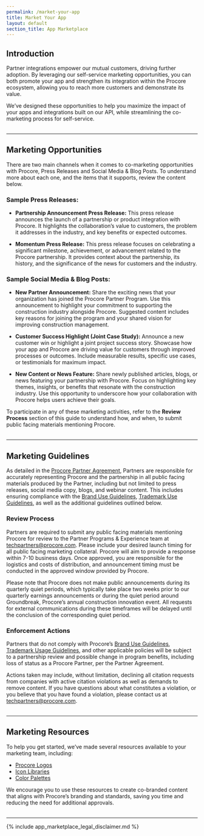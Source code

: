 ```yaml
---
permalink: /market-your-app
title: Market Your App
layout: default
section_title: App Marketplace
---
```


## Introduction
Partner integrations empower our mutual customers, driving further adoption. By leveraging our self-service marketing opportunities, you can both promote your app and strengthen its integration within the Procore ecosystem, allowing you to reach more customers and demonstrate its value. 

We’ve designed these opportunities to help you maximize the impact of your apps and integrations built on our API, while streamlining the co-marketing process for self-service.
<br><br>

***
## Marketing Opportunities
There are two main channels when it comes to co-marketing opportunities with Procore, Press Releases and Social Media & Blog Posts. To understand more about each one, and the items that it supports, review the content below.


<!-- - **Integration Launch Announcement:** Request an integration launch announcement through our channels. Limited to one announcement per application, and the app must have at least five customers prior to approval.
- **Press Releases:** Submit a press release for approval, following our [Partner Communication Toolkit](LINK HERE). Make sure to highlight key achievements and adoption rates.
- **Procore Blogs:** Submit a written post for approval and publication on Procore's blog. Please refer to our co-marketing guidelines before submitting your content. We also offer templates and best practices to help you craft your submission.
- **Social Media Engagement:** Engage with Procore’s audience by submitting a social media engagement request. You can leverage both your own and Procore’s channels for these campaigns. -->

### Sample Press Releases:
- **Partnership Announcement Press Release:** This press release announces the launch of a partnership or product integration with Procore. It highlights the collaboration’s value to customers, the problem it addresses in the industry, and key benefits or expected outcomes.

- **Momentum Press Release:** This press release focuses on celebrating a significant milestone, achievement, or advancement related to the Procore partnership. It provides context about the partnership, its history, and the significance of the news for customers and the industry. 

### Sample Social Media & Blog Posts:
- **New Partner Announcement:** Share the exciting news that your organization has joined the Procore Partner Program. Use this announcement to highlight your commitment to supporting the construction industry alongside Procore. Suggested content includes key reasons for joining the program and your shared vision for improving construction management.

<!-- - **Partner Webinar or Event Promotion:** Promote an upcoming webinar or event co-hosted with Procore. Use this opportunity to showcase your integration, share insights from industry experts, and engage with prospective customers. Be sure to include event details, an RSVP link, and a compelling call-to-action. -->

- **Customer Success Highlight (Joint Case Study):** Announce a new customer win or highlight a joint project success story. Showcase how your app and Procore are driving value for customers through improved processes or outcomes. Include measurable results, specific use cases, or testimonials for maximum impact.

- **New Content or News Feature:** Share newly published articles, blogs, or news featuring your partnership with Procore. Focus on highlighting key themes, insights, or benefits that resonate with the construction industry. Use this opportunity to underscore how your collaboration with Procore helps users achieve their goals.

To participate in any of these marketing activities, refer to the **Review Process** section of this guide to understand how, and when, to submit public facing materials mentioning Procore.
<br><br>
<!-- Additionally, refer to our Press Release and Best Practices for Blogs and Social Media Posts to prevent delays or rejections. -->

***
## Marketing Guidelines
As detailed in the <a href="https://www.procore.com/partners/documents" target="blank">Procore Partner Agreement</a>, Partners are responsible for accurately representing Procore and the partnership in all public facing materials produced by the Partner, including but not limited to press releases, social media copy, blogs, and webinar content. This includes ensuring compliance with the <a href="https://brand.procore.com/design/logos/?_gl=1*13n0feh*_gcl_au*Mjk3NzY4NjQxLjE3Mjg1MTUwNzY.*_ga*NTEyMTM3NDQ1LjE3MjM4MzU1NDk.*_ga_DDN1X7BZGJ*MTcyODg1NjMxNi42LjEuMTcyODg1Nzk3NS45LjAuMA..*_ga_0W3CW2NEWP*MTcyODg1NjMxNi4xMC4xLjE3Mjg4NTc5NzUuOS4wLjA.#overview" target="blank">Brand Use Guidelines</a>, <a href="https://www.procore.com/legal/trademark#otnotice-section-785579e4-abc0-4846-850b-cfb5bf95ab45" target="blank">Trademark Use Guidelines</a>, as well as the additional guidelines outlined below.

### Review Process
Partners are required to submit any public facing materials mentioning Procore for review to the Partner Programs & Experience team at <techpartners@procore.com>. Please include your desired launch timing for all public facing marketing collateral. Procore will aim to provide a response within 7-10 business days. Once approved, you are responsible for the logistics and costs of distribution, and announcement timing must be conducted in the approved window provided by Procore. 

Please note that Procore does not make public announcements during its quarterly quiet periods, which typically take place two weeks prior to our quarterly earnings announcements or during the quiet period around Groundbreak, Procore’s annual construction innovation event. All requests for external communications during these timeframes will be delayed until the conclusion of the corresponding quiet period.

### Enforcement Actions
Partners that do not comply with Procore’s <a href="https://brand.procore.com/design/logos/?_gl=1*13n0feh*_gcl_au*Mjk3NzY4NjQxLjE3Mjg1MTUwNzY.*_ga*NTEyMTM3NDQ1LjE3MjM4MzU1NDk.*_ga_DDN1X7BZGJ*MTcyODg1NjMxNi42LjEuMTcyODg1Nzk3NS45LjAuMA..*_ga_0W3CW2NEWP*MTcyODg1NjMxNi4xMC4xLjE3Mjg4NTc5NzUuOS4wLjA.#overview" target="blank">Brand Use Guidelines</a>, <a href="https://www.procore.com/legal/trademark#otnotice-section-785579e4-abc0-4846-850b-cfb5bf95ab45" target="_blank">Trademark Usage Guidelines</a>,  and other applicable policies will be subject to a partnership review and possible change in program benefits, including loss of status as a Procore Partner, per the Partner Agreement. 

Actions taken may include, without limitation, declining all citation requests from companies with active citation violations as well as demands to remove content. If you have questions about what constitutes a violation, or you believe that you have found a violation, please contact us at <techpartners@procore.com>.
<br><br>

***
## Marketing Resources
To help you get started, we’ve made several resources available to your marketing team, including:

<ul>
    <li><a href="https://brand.procore.com/design/logos/?_gl=1*13n0feh*_gcl_au*Mjk3NzY4NjQxLjE3Mjg1MTUwNzY.*_ga*NTEyMTM3NDQ1LjE3MjM4MzU1NDk.*_ga_DDN1X7BZGJ*MTcyODg1NjMxNi42LjEuMTcyODg1Nzk3NS45LjAuMA..*_ga_0W3CW2NEWP*MTcyODg1NjMxNi4xMC4xLjE3Mjg4NTc5NzUuOS4wLjA.#overview" target="_blank">Procore Logos</a></li>
    <li><a href="https://design.procore.com/iconography" target="_blank">Icon Libraries</a></li>
    <li><a href="https://www.procore.design/design/" target="_blank">Color Palettes</a></li>
</ul>

<!-- <li>Press Release Templates</li>
<li>Best Practices for Blogs and Social Media Posts</li> -->

We encourage you to use these resources to create co-branded content that aligns with Procore’s branding and standards, saving you time and reducing the need for additional approvals.
<br><br>

***
{% include app_marketplace_legal_disclaimer.md %}